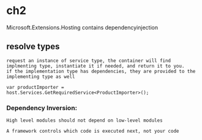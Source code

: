 # ch2

Microsoft.Extensions.Hosting contains dependencyinjection

## resolve types

    request an instance of service type, the container will find implmenting type, instantiate it if needed, and return it to you.
    if the implementation type has dependencies, they are provided to the implementing type as well

    var productImporter = host.Services.GetRequiredService<ProductImporter>();

### Dependency Inversion:

    High level modules should not depend on low-level modules

    A framework controls which code is executed next, not your code

    